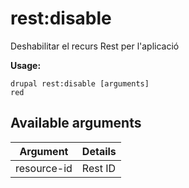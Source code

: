 # rest:disable
Deshabilitar el recurs Rest per l'aplicació

**Usage:**
```
drupal rest:disable [arguments]
red
```

## Available arguments
Argument | Details
---------|-------------
resource-id | Rest ID
